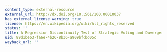 ```yaml
---
content_type: external-resource
external_url: http://dx.doi.org/10.1561/100.00010037
has_external_license_warning: true
license: https://en.wikipedia.org/wiki/All_rights_reserved
status: ''
title: A Regression Discontinuity Test of Strategic Voting and Duverger's Law
uid: 89d1beb3-fa6e-4b26-8b36-a909bfcbd05c
wayback_url: ''
---
```

